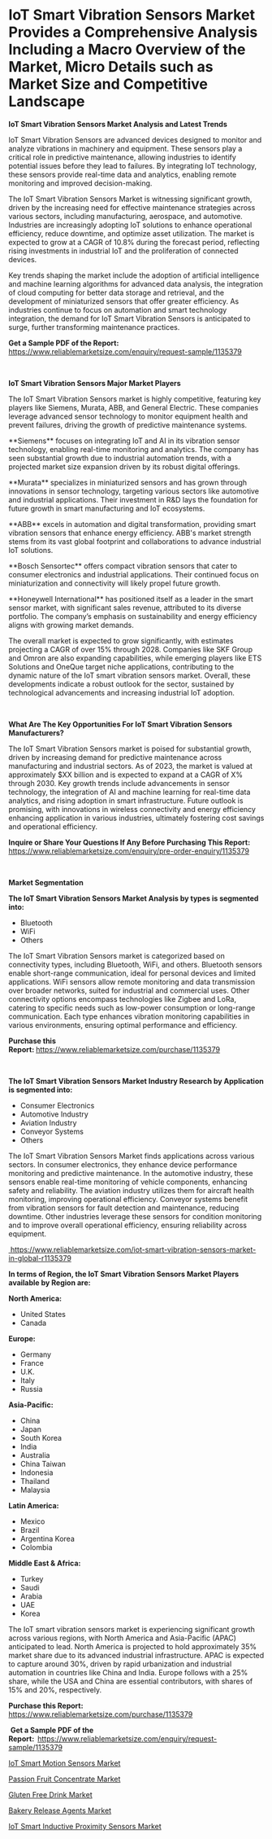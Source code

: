 <p><h1>IoT Smart Vibration Sensors Market Provides a Comprehensive Analysis Including a Macro Overview of the Market, Micro Details such as Market Size and Competitive Landscape</h1></p><p><strong>IoT Smart Vibration Sensors Market Analysis and Latest Trends</strong></p>
<p><p>IoT Smart Vibration Sensors are advanced devices designed to monitor and analyze vibrations in machinery and equipment. These sensors play a critical role in predictive maintenance, allowing industries to identify potential issues before they lead to failures. By integrating IoT technology, these sensors provide real-time data and analytics, enabling remote monitoring and improved decision-making.</p><p>The IoT Smart Vibration Sensors Market is witnessing significant growth, driven by the increasing need for effective maintenance strategies across various sectors, including manufacturing, aerospace, and automotive. Industries are increasingly adopting IoT solutions to enhance operational efficiency, reduce downtime, and optimize asset utilization. The market is expected to grow at a CAGR of 10.8% during the forecast period, reflecting rising investments in industrial IoT and the proliferation of connected devices.</p><p>Key trends shaping the market include the adoption of artificial intelligence and machine learning algorithms for advanced data analysis, the integration of cloud computing for better data storage and retrieval, and the development of miniaturized sensors that offer greater efficiency. As industries continue to focus on automation and smart technology integration, the demand for IoT Smart Vibration Sensors is anticipated to surge, further transforming maintenance practices.</p></p>
<p><strong>Get a Sample PDF of the Report:&nbsp;</strong> <a href="https://www.reliablemarketsize.com/enquiry/request-sample/1135379?utm_campaign=1167&utm_medium=2&utm_source=Github&utm_content=ia&utm_term=09102024&utm_id=iot-smart-vibration-sensors">https://www.reliablemarketsize.com/enquiry/request-sample/1135379</a></p>
<p>&nbsp;</p>
<p><strong>IoT Smart Vibration Sensors Major Market Players</strong></p>
<p><p>The IoT Smart Vibration Sensors market is highly competitive, featuring key players like Siemens, Murata, ABB, and General Electric. These companies leverage advanced sensor technology to monitor equipment health and prevent failures, driving the growth of predictive maintenance systems.</p><p>**Siemens** focuses on integrating IoT and AI in its vibration sensor technology, enabling real-time monitoring and analytics. The company has seen substantial growth due to industrial automation trends, with a projected market size expansion driven by its robust digital offerings.</p><p>**Murata** specializes in miniaturized sensors and has grown through innovations in sensor technology, targeting various sectors like automotive and industrial applications. Their investment in R&D lays the foundation for future growth in smart manufacturing and IoT ecosystems.</p><p>**ABB** excels in automation and digital transformation, providing smart vibration sensors that enhance energy efficiency. ABB's market strength stems from its vast global footprint and collaborations to advance industrial IoT solutions.</p><p>**Bosch Sensortec** offers compact vibration sensors that cater to consumer electronics and industrial applications. Their continued focus on miniaturization and connectivity will likely propel future growth. </p><p>**Honeywell International** has positioned itself as a leader in the smart sensor market, with significant sales revenue, attributed to its diverse portfolio. The company’s emphasis on sustainability and energy efficiency aligns with growing market demands.</p><p>The overall market is expected to grow significantly, with estimates projecting a CAGR of over 15% through 2028. Companies like SKF Group and Omron are also expanding capabilities, while emerging players like ETS Solutions and OneQue target niche applications, contributing to the dynamic nature of the IoT smart vibration sensors market. Overall, these developments indicate a robust outlook for the sector, sustained by technological advancements and increasing industrial IoT adoption.</p></p>
<p>&nbsp;</p>
<p><strong>What Are The Key Opportunities For IoT Smart Vibration Sensors Manufacturers?</strong></p>
<p><p>The IoT Smart Vibration Sensors market is poised for substantial growth, driven by increasing demand for predictive maintenance across manufacturing and industrial sectors. As of 2023, the market is valued at approximately $XX billion and is expected to expand at a CAGR of X% through 2030. Key growth trends include advancements in sensor technology, the integration of AI and machine learning for real-time data analytics, and rising adoption in smart infrastructure. Future outlook is promising, with innovations in wireless connectivity and energy efficiency enhancing application in various industries, ultimately fostering cost savings and operational efficiency.</p></p>
<p><strong>Inquire or Share Your Questions If Any Before Purchasing This Report:</strong> <a href="https://www.reliablemarketsize.com/enquiry/pre-order-enquiry/1135379?utm_campaign=1167&utm_medium=2&utm_source=Github&utm_content=ia&utm_term=09102024&utm_id=iot-smart-vibration-sensors">https://www.reliablemarketsize.com/enquiry/pre-order-enquiry/1135379</a></p>
<p>&nbsp;</p>
<p><strong>Market Segmentation</strong></p>
<p><strong>The IoT Smart Vibration Sensors Market Analysis by types is segmented into:</strong></p>
<p><ul><li>Bluetooth</li><li>WiFi</li><li>Others</li></ul></p>
<p><p>The IoT Smart Vibration Sensors market is categorized based on connectivity types, including Bluetooth, WiFi, and others. Bluetooth sensors enable short-range communication, ideal for personal devices and limited applications. WiFi sensors allow remote monitoring and data transmission over broader networks, suited for industrial and commercial uses. Other connectivity options encompass technologies like Zigbee and LoRa, catering to specific needs such as low-power consumption or long-range communication. Each type enhances vibration monitoring capabilities in various environments, ensuring optimal performance and efficiency.</p></p>
<p><strong>Purchase this Report:&nbsp;</strong><a href="https://www.reliablemarketsize.com/purchase/1135379?utm_campaign=1167&utm_medium=2&utm_source=Github&utm_content=ia&utm_term=09102024&utm_id=iot-smart-vibration-sensors">https://www.reliablemarketsize.com/purchase/1135379</a></p>
<p>&nbsp;</p>
<p><strong>The IoT Smart Vibration Sensors Market Industry Research by Application is segmented into:</strong></p>
<p><ul><li>Consumer Electronics</li><li>Automotive Industry</li><li>Aviation Industry</li><li>Conveyor Systems</li><li>Others</li></ul></p>
<p><p>The IoT Smart Vibration Sensors Market finds applications across various sectors. In consumer electronics, they enhance device performance monitoring and predictive maintenance. In the automotive industry, these sensors enable real-time monitoring of vehicle components, enhancing safety and reliability. The aviation industry utilizes them for aircraft health monitoring, improving operational efficiency. Conveyor systems benefit from vibration sensors for fault detection and maintenance, reducing downtime. Other industries leverage these sensors for condition monitoring and to improve overall operational efficiency, ensuring reliability across equipment.</p></p>
<p><a href="https://www.reliablemarketsize.com/iot-smart-vibration-sensors-market-in-global-r1135379?utm_campaign=1167&utm_medium=2&utm_source=Github&utm_content=ia&utm_term=09102024&utm_id=iot-smart-vibration-sensors">&nbsp;https://www.reliablemarketsize.com/iot-smart-vibration-sensors-market-in-global-r1135379</a></p>
<p><strong>In terms of Region, the IoT Smart Vibration Sensors Market Players available by Region are:</strong></p>
<p>
    <p> <strong> North America: </strong>
        <ul>
            <li>United States</li>
            <li>Canada</li>
        </ul>
        </p> 
    <p> <strong> Europe: </strong>
        <ul>
            <li>Germany</li>
            <li>France</li>
            <li>U.K.</li>
            <li>Italy</li>
            <li>Russia</li>
        </ul>
        </p> 
    <p> <strong> Asia-Pacific: </strong>
        <ul>
            <li>China</li>
            <li>Japan</li>
            <li>South Korea</li>
            <li>India</li>
            <li>Australia</li>
            <li>China Taiwan</li>
            <li>Indonesia</li>
            <li>Thailand</li>
            <li>Malaysia</li>
        </ul>
        </p> 
    <p> <strong> Latin America: </strong>
        <ul>
            <li>Mexico</li>
            <li>Brazil</li>
            <li>Argentina Korea</li>
            <li>Colombia</li>
        </ul>
        </p> 
    <p> <strong> Middle East & Africa: </strong>
        <ul>
            <li>Turkey</li>
            <li>Saudi</li>
            <li>Arabia</li>
            <li>UAE</li>
            <li>Korea</li>
        </ul>
    </p>
    </p>
<p><p>The IoT smart vibration sensors market is experiencing significant growth across various regions, with North America and Asia-Pacific (APAC) anticipated to lead. North America is projected to hold approximately 35% market share due to its advanced industrial infrastructure. APAC is expected to capture around 30%, driven by rapid urbanization and industrial automation in countries like China and India. Europe follows with a 25% share, while the USA and China are essential contributors, with shares of 15% and 20%, respectively.</p></p>
<p><strong>Purchase this Report: </strong><a href="https://www.reliablemarketsize.com/purchase/1135379?utm_campaign=1167&utm_medium=2&utm_source=Github&utm_content=ia&utm_term=09102024&utm_id=iot-smart-vibration-sensors">https://www.reliablemarketsize.com/purchase/1135379</a></p>
<p>&nbsp;<strong>Get a Sample PDF of the Report:&nbsp;&nbsp;</strong><a href="https://www.reliablemarketsize.com/enquiry/request-sample/1135379?utm_campaign=1167&utm_medium=2&utm_source=Github&utm_content=ia&utm_term=09102024&utm_id=iot-smart-vibration-sensors">https://www.reliablemarketsize.com/enquiry/request-sample/1135379</a></p>
<p><strong></strong></p>
<p><p><a href="https://github.com/guneycigdem35/Market-Research-Report-List-5/blob/main/iot-smart-motion-sensors-market.md?utm_campaign=1167&utm_medium=2&utm_source=Github&utm_content=ia&utm_term=09102024&utm_id=iot-smart-vibration-sensors">IoT Smart Motion Sensors Market</a></p><p><a href="https://issuu.com/reportprime-2/docs/passion-fruit-concentrate-market-si_4b4b4394c9eaf5?utm_campaign=1167&utm_medium=2&utm_source=Github&utm_content=ia&utm_term=09102024&utm_id=iot-smart-vibration-sensors">Passion Fruit Concentrate Market</a></p><p><a href="https://issuu.com/reportprime-2/docs/gluten-free-drink-market-size-2030._a99a5389b7047f?utm_campaign=1167&utm_medium=2&utm_source=Github&utm_content=ia&utm_term=09102024&utm_id=iot-smart-vibration-sensors">Gluten Free Drink Market</a></p><p><a href="https://www.linkedin.com/pulse/bakery-release-agents-market-outlook-current-assessment-future-5rtge?utm_campaign=1167&utm_medium=2&utm_source=Github&utm_content=ia&utm_term=09102024&utm_id=iot-smart-vibration-sensors">Bakery Release Agents Market</a></p><p><a href="https://github.com/mabutironaldo/Market-Research-Report-List-6/blob/main/iot-smart-inductive-proximity-sensors-market.md?utm_campaign=1167&utm_medium=2&utm_source=Github&utm_content=ia&utm_term=09102024&utm_id=iot-smart-vibration-sensors">IoT Smart Inductive Proximity Sensors Market</a></p></p>